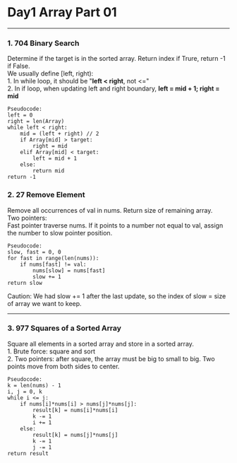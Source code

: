 # Day1 Array Part 01

---

### 1. 704 Binary Search
Determine if the target is in the sorted array. Return index if Trure, return -1 if False.  
We usually define [left, right):  
    1. In while loop, it should be "**left < right**, not <="  
    2. In if loop, when updating left and right boundary, **left = mid + 1; right = mid**  

```
Pseudocode:  
left = 0  
right = len(Array)  
while left < right:  
    mid = (left + right) // 2  
    if Array[mid] > target:  
        right = mid  
    elif Array[mid] < target:  
        left = mid + 1  
    else:  
        return mid  
return -1  
```

### 2. 27 Remove Element
Remove all occurrences of val in nums. Return size of remaining array.  
Two pointers:  
    Fast pointer traverse nums. If it points to a number not equal to val, assign the number to slow pointer position.  

```
Pseudocode:  
slow, fast = 0, 0
for fast in range(len(nums)):
    if nums[fast] != val:
        nums[slow] = nums[fast]
        slow += 1
return slow
```

Caution: We had slow += 1 after the last update, so the index of slow = size of array we want to keep.  

---

### 3. 977 Squares of a Sorted Array
Square all elements in a sorted array and store in a sorted array.  
    1. Brute force: square and sort  
    2. Two pointers: after square, the array must be big to small to big. Two points move from both sides to center.  

```
Pseudocode:
k = len(nums) - 1
i, j = 0, k
while i <= j:
    if nums[i]*nums[i] > nums[j]*nums[j]:
        result[k] = nums[i]*nums[i]
        k -= 1
        i += 1
    else:
        result[k] = nums[j]*nums[j]
        k -= 1
        j -= 1
return result
```
